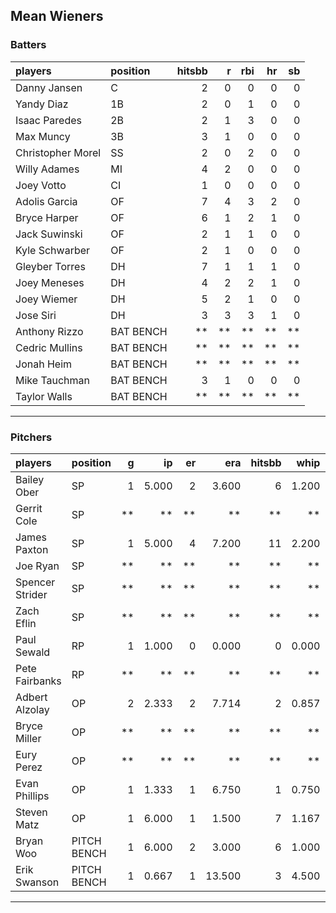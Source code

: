 ## Mean Wieners

### Batters

 
|players           |position  | hitsbb|  r| rbi| hr| sb| 
|:-----------------|:---------|------:|--:|---:|--:|--:| 
|Danny Jansen      |C         |      2|  0|   0|  0|  0| 
|Yandy Diaz        |1B        |      2|  0|   1|  0|  0| 
|Isaac Paredes     |2B        |      2|  1|   3|  0|  0| 
|Max Muncy         |3B        |      3|  1|   0|  0|  0| 
|Christopher Morel |SS        |      2|  0|   2|  0|  0| 
|Willy Adames      |MI        |      4|  2|   0|  0|  0| 
|Joey Votto        |CI        |      1|  0|   0|  0|  0| 
|Adolis Garcia     |OF        |      7|  4|   3|  2|  0| 
|Bryce Harper      |OF        |      6|  1|   2|  1|  0| 
|Jack Suwinski     |OF        |      2|  1|   1|  0|  0| 
|Kyle Schwarber    |OF        |      2|  1|   0|  0|  0| 
|Gleyber Torres    |DH        |      7|  1|   1|  1|  0| 
|Joey Meneses      |DH        |      4|  2|   2|  1|  0| 
|Joey Wiemer       |DH        |      5|  2|   1|  0|  0| 
|Jose Siri         |DH        |      3|  3|   3|  1|  0| 
|Anthony Rizzo     |BAT BENCH |     **| **|  **| **| **| 
|Cedric Mullins    |BAT BENCH |     **| **|  **| **| **| 
|Jonah Heim        |BAT BENCH |     **| **|  **| **| **| 
|Mike Tauchman     |BAT BENCH |      3|  1|   0|  0|  0| 
|Taylor Walls      |BAT BENCH |     **| **|  **| **| **| 


* * *

### Pitchers

 
|players         |position    |  g|    ip| er|    era| hitsbb|  whip| so|  w| sv| 
|:---------------|:-----------|--:|-----:|--:|------:|------:|-----:|--:|--:|--:| 
|Bailey Ober     |SP          |  1| 5.000|  2|  3.600|      6| 1.200|  3|  0|  0| 
|Gerrit Cole     |SP          | **|    **| **|     **|     **|    **| **| **| **| 
|James Paxton    |SP          |  1| 5.000|  4|  7.200|     11| 2.200|  4|  0|  0| 
|Joe Ryan        |SP          | **|    **| **|     **|     **|    **| **| **| **| 
|Spencer Strider |SP          | **|    **| **|     **|     **|    **| **| **| **| 
|Zach Eflin      |SP          | **|    **| **|     **|     **|    **| **| **| **| 
|Paul Sewald     |RP          |  1| 1.000|  0|  0.000|      0| 0.000|  3|  0|  0| 
|Pete Fairbanks  |RP          | **|    **| **|     **|     **|    **| **| **| **| 
|Adbert Alzolay  |OP          |  2| 2.333|  2|  7.714|      2| 0.857|  2|  0|  1| 
|Bryce Miller    |OP          | **|    **| **|     **|     **|    **| **| **| **| 
|Eury Perez      |OP          | **|    **| **|     **|     **|    **| **| **| **| 
|Evan Phillips   |OP          |  1| 1.333|  1|  6.750|      1| 0.750|  0|  0|  1| 
|Steven Matz     |OP          |  1| 6.000|  1|  1.500|      7| 1.167|  6|  1|  0| 
|Bryan Woo       |PITCH BENCH |  1| 6.000|  2|  3.000|      6| 1.000|  6|  0|  0| 
|Erik Swanson    |PITCH BENCH |  1| 0.667|  1| 13.500|      3| 4.500|  0|  0|  1| 


* * *


